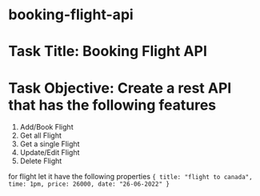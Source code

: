 # booking-flight-api


# Task Title: Booking Flight API

# Task Objective: Create a rest API that has the following features

1. Add/Book Flight
2. Get all Flight
3. Get a single Flight
4. Update/Edit Flight
5. Delete Flight

for flight let it have the following properties
`
  {
    title: "flight to canada",
    time: 1pm,
    price: 26000,
    date: "26-06-2022"
  }
`
